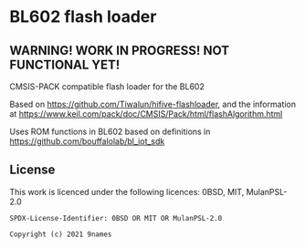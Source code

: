 # BL602 flash loader

## WARNING! WORK IN PROGRESS! NOT FUNCTIONAL YET!

CMSIS-PACK compatible flash loader for the BL602

Based on https://github.com/Tiwalun/hifive-flashloader, and the information at https://www.keil.com/pack/doc/CMSIS/Pack/html/flashAlgorithm.html

Uses ROM functions in BL602 based on definitions in https://github.com/bouffalolab/bl_iot_sdk

## License
This work is licenced under the following licences: 0BSD, MIT, MulanPSL-2.0

`SPDX-License-Identifier: 0BSD OR MIT OR MulanPSL-2.0`

```
Copyright (c) 2021 9names
```
